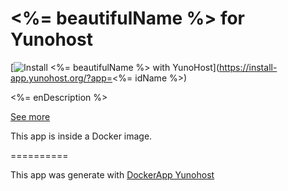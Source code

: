 <%= beautifulName %> for Yunohost
==========

[![Install <%= beautifulName %> with YunoHost](https://install-app.yunohost.org/install-with-yunohost.png)](https://install-app.yunohost.org/?app=<%= idName %>)

<%= enDescription %>

[See more](<%= urlApp %>)

This app is inside a Docker image.

==========

This app was generate with [DockerApp Yunohost](https://github.com/aymhce/dockerappmodel_ynh/)

